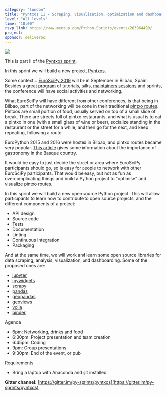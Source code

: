 ```yaml
---
category: "london"
title: "Pyntxos II - Scraping, visualization, optimization and dashboarding"
level: "All levels"
time: "18:00"
rsvp_link: https://www.meetup.com/Python-Sprints/events/263964499/
project:
sponsor: deliveroo
---
```


![](https://tesis2012.files.wordpress.com/2012/03/pintxos_bar.jpg)

This is part II of the [Pyntxos sprint](https://python-sprints.github.io/london/2019/08/07/pyntxos.html).

In this sprint we will build a new project, [Pyntxos](https://github.com/python-sprints/pyntxos).

Some context... [EuroSciPy 2019](https://www.euroscipy.org/2019/) will be in September in Bilbao, Spain.
Besides a great [program](https://www.euroscipy.org/2019/program.html) of tutorials, talks,
[maintainers sessions](https://www.euroscipy.org/2019/maintainers.html) and sprints, the conference will
have social activities and networking.

What EuroSciPy will have different from other conferences, is that being in Bilbao, part of the networking
will be done in their traditional [pintxo routes](https://en.wikipedia.org/wiki/Pincho). Pintxos are small
portion of food, usually served on top of a small slice of break. There are streets full of pintxo restaurants,
and what is usual is to eat a pintxo in one (with a small glass of wine or beer), socialize standing in the
restaurant or the street for a while, and then go for the next, and keep repeating, following a route.

EuroPython 2015 and 2016 were hosted in Bilbao, and pintxo routes became very popular.
[This article](http://travel.cnn.com/san-sebastians-amazing-street-michelin-experience-736551/)
gives some information about the importance of gastronomy in the Basque country.

It would be easy to just decide the street or area where EuroSciPy participants should go, so
is easy for people to network with other EuroSciPy participants. That would be easy, but not as fun as
overcomplicating things and build a Python project to "optimise" and visualize pintxo routes.

In this sprint we will build a new open source Python project. This will allow participants to learn
how to contribute to open source projects, and the different components of a project:

- API design
- Source code
- Tests
- Documentation
- Linting
- Continuous Integration
- Packaging

And at the same time, we will work and learn some open source libraries for data scraping, analysis,
visualization, and dashboarding. Some of the proposed ones are:

- [jupyter](https://jupyter.org/)
- [ipywidgets](https://ipywidgets.readthedocs.io/en/stable/)
- [scrapy](https://scrapy.org/)
- [pandas](https://pandas.pydata.org)
- [geopandas](http://geopandas.org/)
- [geoviews](http://geoviews.org/)
- [voila](https://github.com/QuantStack/voila)
- [binder](https://ovh.mybinder.org/)

Agenda

- 6pm: Networking, drinks and food
- 6:30pm: Project presentation and team creation
- 6:45pm: Coding
- 9pm: Group presentations
- 9:30pm: End of the event, or pub

Requirements

- Bring a laptop with Anaconda and git installed

**Gitter channel:** [https://gitter.im/py-sprints/pyntxos](https://gitter.im/py-sprints/pyntxos)
